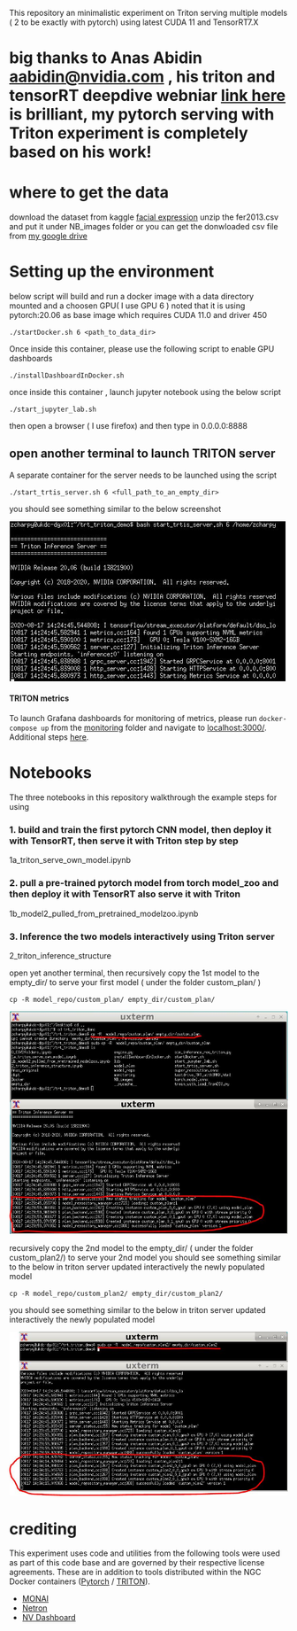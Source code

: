 This repository an minimalistic experiment on Triton serving multiple models ( 2 to be exactly with pytorch) using latest CUDA 11 and TensorRT7.X
# big thanks to Anas Abidin aabidin@nvidia.com , his triton and tensorRT deepdive webniar [link here](https://event.on24.com/eventRegistration/EventLobbyServlet?target=reg20.jsp&partnerref=devnws&eventid=2355478&sessionid=1&key=F89A7BE8742F98334CEDDA4E86A6D5F0&regTag=1055756&sourcepage=register)  is brilliant, my pytorch serving with Triton experiment is completely based on his work! 

# where to get the data 
download the dataset from kaggle [facial expression](https://www.kaggle.com/c/challenges-in-representation-learning-facial-expression-recognition-challenge)
unzip the fer2013.csv and put it under NB_images folder or you can get the donwloaded csv file from  [my google drive](https://drive.google.com/file/d/1eowMqIJxDe8bM6EacR6ibBR6VUbSqqWl/view?usp=sharing)

# Setting up the environment

below script will build and run a docker image with a data directory mounted and a choosen GPU( I use GPU 6 )
noted that it is using pytorch:20.06 as base image which requires CUDA 11.0 and driver 450 

```
./startDocker.sh 6 <path_to_data_dir>
```
Once inside this container, please use the following script to enable GPU dashboards
```
./installDashboardInDocker.sh
```
once inside this container , launch jupyter notebook using the below script
```
./start_jupyter_lab.sh
```
then open a browser ( I use firefox) and then type in 0.0.0.0:8888 
 
## open another terminal to launch TRITON server  
A separate container for the server needs to be launched using the script 

```
./start_trtis_server.sh 6 <full_path_to_an_empty_dir>
```


you should see something similar to the below screenshot 




![start_triton_server_successfully](<./pics/start_triton_with_empty_dir.JPG>) 


#### TRITON metrics
To launch Grafana dashboards for monitoring of metrics, please run `docker-compose up` from the [monitoring](./monitoring/) folder and navigate to [localhost:3000/](http://localhost:3000). Additional steps [here](./monitoring/readme.md).


# Notebooks

The three notebooks in this repository walkthrough the example steps for using 


### 1. build and train the first pytorch CNN model, then deploy it with TensorRT, then serve it with Triton step by step 


1a_triton_serve_own_model.ipynb 


### 2. pull a pre-trained pytorch model from torch model_zoo and then deploy it with TensorRT also serve it with Triton 



1b_model2_pulled_from_pretrained_modelzoo.ipynb


### 3. Inference the two models interactively using Triton server 


2_triton_inference_structure

open yet another terminal, then recursively copy the 1st model to the empty_dir/ to serve your first model ( under the folder custom_plan/ ) 
```
cp -R model_repo/custom_plan/ empty_dir/custom_plan/
```


![serve_the_1st_model](<./pics/serve_the_first_model.JPG>) 

recursively copy the 2nd  model to the empty_dir/ ( under the folder custom_plan2/) to serve your 2nd model 
you should see something similar to the below in triton server updated interactively the newly populated model

```
cp -R model_repo/custom_plan2/ empty_dir/custom_plan2/
```

you should see something similar to the below in triton server updated interactively the newly populated model


![serve_the_2nd_model](<./pics/serve_the_second_model.JPG>) 


# crediting

This experiment uses code and utilities from the following tools were used as part of this code base and are governed by their respective license agreements. These are in addition to tools distributed within the NGC Docker containers ([Pytorch](https://ngc.nvidia.com/catalog/containers/nvidia:pytorch) / [TRITON](https://ngc.nvidia.com/catalog/containers/nvidia:tritonserver)).

* [MONAI](https://github.com/Project-MONAI/MONAI/blob/master/LICENSE)
* [Netron](https://github.com/lutzroeder/netron/blob/main/LICENSE)
* [NV Dashboard](https://github.com/rapidsai/jupyterlab-nvdashboard/blob/branch-0.4/LICENSE.txt)
